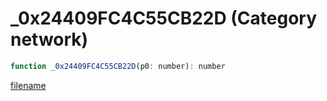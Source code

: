 # _0x24409FC4C55CB22D (Category network)

```js
function _0x24409FC4C55CB22D(p0: number): number
```

[filename](_0x24409FC4C55CB22D_m.md ':include')